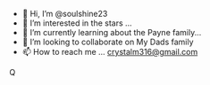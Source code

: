 - 👋 Hi, I’m @soulshine23
- 👀 I’m interested in the stars ...
- 🌱 I’m currently learning about the Payne family...
- 💞️ I’m looking to collaborate on My Dads family
- 📫 How to reach me ... crystalm316@gmail.com

<!---
soulshine23/soulshine23 is a ✨ special ✨ repository because its `README.md` (this file) appears on your GitHub profile.
You can click the Preview link to take a look at your changes.
--->
Q
